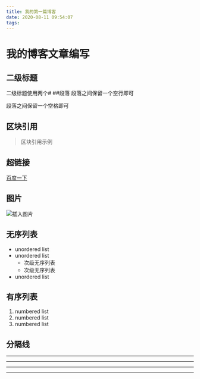 ```yaml
---
title: 我的第一篇博客
date: 2020-08-11 09:54:07
tags:
---
```

# 我的博客文章编写
<!-- more -->
## 二级标题
二级标题使用两个#
##段落
段落之间保留一个空行即可

段落之间保留一个空格即可
## 区块引用
>区块引用示例
## 超链接
[百度一下](wwww.baidu.com)
## 图片
![插入图片](https://cloudy-liu.coding.net/p/BlogPicBed/d/BlogPicBed/git/raw/master/3_2_yilia_%E6%91%98%E8%A6%81.png)
## 无序列表
- unordered list
- unordered list
  - 次级无序列表
  - 次级无序列表
- unordered list

## 有序列表
1. numbered list
2. numbered list
3. numbered list

## 分隔线
---
---
---
***
